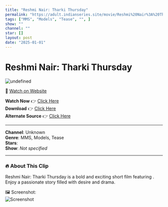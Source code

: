 ```yaml
---
title: "Reshmi Nair: Tharki Thursday"
permalink: "https://adult.indianseries.site/movie/Reshmi%20Nair%3A%20Tharki%20Thursday"
tags: ["MMS", "Models", "Tease", "", ]
show: ""
channel: ""
star: []
layout: post
date: "2025-01-01"
---
```


# Reshmi Nair: Tharki Thursday

![undefined](https://desisins.com/wp-content/uploads/2024/09/Reshmi-Nair-Tharki-Thursday-DesiSins.com_cleanup.jpg)

🔗 [Watch on Website](https://adult.indianseries.site/movie/Reshmi%20Nair%3A%20Tharki%20Thursday)

**Watch Now** 👉 [Click Here](https://adult.indianseries.site/movie/Reshmi%20Nair%3A%20Tharki%20Thursday)  
**Download** 👉 [Click Here](https://adult.indianseries.site/movie/Reshmi%20Nair%3A%20Tharki%20Thursday)  
**Alternate Source** 👉 [Click Here](https://adult.indianseries.site/movie/Reshmi%20Nair%3A%20Tharki%20Thursday)

---

**Channel**: Unknown  
**Genre**: MMS, Models, Tease  
**Stars**:   
**Show**: *Not specified*

---

### 🔥 About This Clip

Reshmi Nair: Tharki Thursday is a bold and exciting short film featuring . Enjoy a passionate story filled with desire and drama.
 
🖼️ Screenshot:  
![Screenshot](https://desisins.com/wp-content/uploads/2024/09/Reshmi-Nair-Tharki-Thursday-DesiSins.com_cleanup.jpg)
